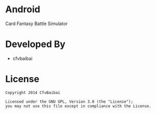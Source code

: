 Android
=======

Card Fantasy Battle Simulator

Developed By
============

* cfvbaibai

License
=======

    Copyright 2014 CfvBaibai

    Licensed under the GNU GPL, Version 3.0 (the "License");
    you may not use this file except in compliance with the License.
